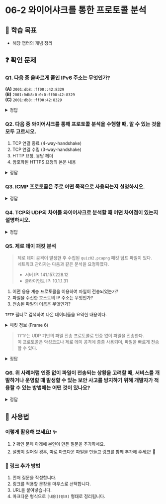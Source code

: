 # 06-2 와이어샤크를 통한 프로토콜 분석

## 📌 학습 목표
- 해당 챕터의 개념 정리

## ❓ 확인 문제

### Q1. 다음 중 올바르게 줄인 IPv6 주소는 무엇인가?  

**(A)** `2001:db8::ff00::42:8329`  
**(B)** `2001:0db8:0:0:0:ff00:42:8329`  
**(C)** `2001:db8::ff00:42:8329`  

<details>
<summary>정답</summary>

#### **🔹 정답:** **(C)** 
### **🔹 해설:**  
- (A) `::`는 IPv6 주소에서 **한 번만 사용할 수 있음**, 두 번 사용되었기 때문에 잘못된 표현이다.  
- (B) 앞쪽의 `0`을 생략할 수 있음에도 그대로 남아 있어 최적화되지 않았다.  
- (C) IPv6 표준에 맞게 올바르게 줄인 형식이다.  

---

## **🔹 IPv6 주소를 줄여 쓰는 이유**
IPv6 주소는 128비트 길이로 되어 있어 **매우 길다**.  
따라서, **불필요한 0을 줄이고 가독성을 높이기 위해** 다음과 같은 규칙을 사용한다.

### **✅ IPv6 주소 줄이는 규칙**
#### **1. 앞쪽의 0을 생략 가능**  
- `2001:0db8:0000:0000:0000:ff00:0042:8329`  
- → `2001:db8:0:0:0:ff00:42:8329`  

#### **2. 연속된 0을 `::`로 압축 가능 (단, 한 번만 사용 가능)**  
- `2001:db8:0:0:0:ff00:42:8329`  
- → `2001:db8::ff00:42:8329` ✅  

#### **3. 완전히 0인 주소는 `::`로 표현 가능**  
- `0000:0000:0000:0000:0000:0000:0000:0001`  
- → `::1` ✅ (루프백 주소)  

---

## **🔹 Wireshark에서 IPv6 줄이기 적용 예시**
Wireshark는 패킷을 캡처할 때 자동으로 IPv6 주소를 줄여서 보여준다.  
예를 들어, 원래 IPv6 주소가 다음과 같다면: fe80:0000:0000:0000:1a2b:3c4d:5e6f:7g8h

Wireshark에서는 **자동으로 아래와 같이 줄여서 표시**한다: fe80::1a2b:3c4d:5e6f:7g8h


---

## **🔹 IPv6 주소 줄이기의 장점**
✔ **가독성 향상** – IPv6 주소가 너무 길기 때문에 줄이면 더 읽기 쉬움  
✔ **입력 편의성** – 네트워크 엔지니어, 개발자들이 입력할 때 오류 감소  
✔ **Wireshark 등 분석 도구에서 직관적 표현 가능**  

👉 **IPv6 주소 줄이기는 필수적인 기술이며, Wireshark에서도 이를 자동으로 적용한다!** 🚀  

</details>





### Q2. 다음 중 와이어샤크를 통해 프로토콜 분석을 수행할 때, 알 수 있는 것을 모두 고르시오.

1. TCP 연결 종료 (4-way-handshake)
2. TCP 연결 수립 (3-way-handshake)
3. HTTP 요청, 응답 헤더
4. 암호화된 HTTPS 요청의 본문 내용

<details>

#### 정답 1,2,3

<summary>정답</summary>

**[해설]**

- 책에서 읽은 것 처럼, 1, 2, 3번의 경우 바로 확인이 가능하다. 하지만, HTTPS 트래픽은 암호화 되어있기 때문에, 와이어 샤크에서 본문의 내용은 직접 확인할 수 없다. 


</details>

### Q3. ICMP 프로토콜은 주로 어떤 목적으로 사용되는지 설명하시오.

<details>

#### 정답 : 네트워크 상태 점검(도달 가능성 확인, 경로 추적, 오류 메시지 전달 등)

<summary>정답</summary>

**[해설]**

#### ICMP의 주요 기능
1) 도달 가능성 확인
- ping 명령어는 ICMP의 **Echo Request (Type 8)**와 **Echo Reply (Type 0)**를 사용해 상대가 응답 가능한지 확인함.
```sql
No.   Time     Source        Destination   Protocol   Info
1     0.000    192.168.0.2   8.8.8.8       ICMP       Echo (ping) request
2     0.123    8.8.8.8       192.168.0.2   ICMP       Echo (ping) reply
```
2) 경로 추적
- traceroute 명령은 TTL(Time to Live) 값을 1부터 점점 높여가며 라우터 하나씩 거치면서 ICMP Time Exceeded (Type 11) 메시지를 수신함.
```sql
No.   Time     Source        Destination   Protocol   Info
1     0.000    192.168.0.2   8.8.8.8       ICMP       Echo (ping) request TTL=1
2     0.045    10.1.1.1      192.168.0.2   ICMP       Time-to-live exceeded
3     0.100    192.168.0.2   8.8.8.8       ICMP       Echo (ping) request TTL=2
4     0.145    10.1.2.1      192.168.0.2   ICMP       Time-to-live exceeded

```
3) 오류 메시지 전달
- 목적지에 도달할 수 없는 경우 ICMP Type 3 (Destination Unreachable) 메시지가 수신됨.
```sql
No.   Time     Source        Destination   Protocol   Info
1     0.000    192.168.0.2   10.10.10.10   TCP        [SYN]
2     0.150    10.10.10.1    192.168.0.2   ICMP       Destination unreachable (Port unreachable)

```

</details>

### Q4. TCP와 UDP의 차이를 와이어샤크로 분석할 때 어떤 차이점이 있는지 설명하시오.


<details>

#### 정답
- TCP는 연결 지향형 프로토콜로, 통신을 시작하기 전에 3-way 핸드셰이크(SYN, SYN-ACK, ACK)를 통해 연결을 설정함. 이 과정이 와이어샤크에서 순차적으로 보이며, 또한 TCP는 순서 번호, 확인 응답 번호, 재전송 등의 정보가 포함된 패킷이 다수 존재하며, 세션 흐름이 명확히 나타남.

- 반면, UDP는 연결 설정 없이 데이터를 전송하며, 패킷 간 관계가 없어 단순히 요청/응답 패킷만 보임. 와이어샤크에서도 단순한 구조로 나타나고, 세션 추적이 어려움.

<summary>정답</summary>

**[해설]**

#### 와이어샤크 패킷(TCP)
```sql
No.   Source        Destination   Protocol   Info
1     192.168.0.2   93.184.216.34 TCP        SYN
2     93.184.216.34 192.168.0.2   TCP        SYN, ACK
3     192.168.0.2   93.184.216.34 TCP        ACK
4     ...           ...           TCP        [PSH, ACK] HTTP GET

```
- 3-way handshake(SYN → SYN-ACK → ACK)

- 이후에는 시퀀스 번호(seq), 응답 번호(ack), 재전송 표시(retransmission) 등 다양한 정보 확인 가능.

#### 와이어샤크 패킷(UDP)
```sql
No.   Source        Destination   Protocol   Info
1     192.168.0.2   8.8.8.8       UDP        Standard query 0x1234 A ssafy.com
2     8.8.8.8       192.168.0.2   UDP        Standard query response A 93.184.216.34

- 연결 없음, 단순히 요청(Request)과 응답(Response)만 존재

- 시퀀스나 재전송 등의 정보 없음

```
- 3-way handshake(SYN → SYN-ACK → ACK)

- 이후에는 시퀀스 번호(seq), 응답 번호(ack), 재전송 표시(retransmission) 등 다양한 정보 확인 가능.

</details>


### Q5. 제로 데이 패킷 분석

> 제로 데이 공격이 발생한 후 수집된 `quiz02.pcapng` 패킷 덤프 파일이 있다.  
> 네트워크 관리자는 다음과 같은 분석을 요청하였다.  
> - 서버 IP: 141.157.228.12  
> - 클라이언트 IP: 10.1.1.31  

1. 어떤 응용 계층 프로토콜을 이용하여 파일이 전송되었는가?  
2. 파일을 수신한 호스트의 IP 주소는 무엇인가?  
3. 전송된 파일의 이름은 무엇인가?

`TFTP` 필터로 검색하여 나온 데이터들을 요약한 내용이다.

<details>
<summary>패킷 정보 (Frame 6)</summary>

```
Frame 6: 62 bytes on wire (496 bits), 62 bytes captured (496 bits)  
[Protocols in frame: eth:ethertype:ip:udp:tftp]

Ethernet II:  
- Source: NXPSemicondu_00:00:02  
- Destination: Runtop_17:33:2e  
- Type: IPv4 (0x0800)

IP (Internet Protocol):  
- Source IP: 10.1.1.31  
- Destination IP: 141.157.228.12  
- Protocol: UDP  
- Source Port: 1028  
- Destination Port: 69

TFTP (Trivial File Transfer Protocol):  
- Opcode: Read Request  
- Source File: msblast.exe  
- Transfer Type: octet
```

</details>

> `TFTP`는 UDP 기반의 파일 전송 프로토콜로 인증 없이 파일을 전송한다.  
> 이 프로토콜은 악성코드나 제로 데이 공격에 종종 사용되며, 파일을 빠르게 전송할 수 있다.

<details>
<summary>정답</summary>

1. TFTP  
2. 10.1.1.31  
3. msblast.exe

---

### 요약

- **TFTP**는 인증 없이 빠르게 파일을 전송하는 UDP 기반의 프로토콜로, 보안에 취약하다.  
- 이 문제에서는 `msblast.exe`라는 악성 파일이 **클라이언트(10.1.1.31)**로 전송된 상황을 분석하고 있다.
- 패킷 분석 시 다음을 확인할 수 있다:  
  - **Source IP**는 파일을 요청한 클라이언트의 IP 주소  
  - **Source File**은 요청된 파일의 이름

---

### 해설

#### TFTP
- TFTP는 UDP 기반의 단순한 파일 전송 프로토콜로, 인증이나 암호화 없이 파일을 전송하기 때문에 보안상 취약하다.  
- 패킷의 `Protocols in frame` 항목에서 TFTP가 사용되고 있음을 확인할 수 있다.

#### 10.1.1.31
- TFTP에서 파일 전송은 클라이언트가 서버에 요청(Read Request)을 보내고, 서버가 파일을 전송하는 구조다.  
- 이때 요청을 보낸 쪽(IP: 10.1.1.31)이 파일을 받게 되는 클라이언트다.

#### msblast.exe
- TFTP 요청에는 전송할 파일의 이름이 포함되며, `Source File: msblast.exe` 항목에서 이를 확인할 수 있다.  
- 해당 파일은 악성코드이며, 네트워크 전파형 웜으로 알려져 있다.

</details>

### Q6. 위 사례처럼 인증 없이 파일이 전송되는 상황을 고려할 때, 서비스를 개발하거나 운영할 때 발생할 수 있는 보안 사고를 방지하기 위해 개발자가 적용할 수 있는 방법에는 어떤 것이 있나요?

<details>
<summary>정답</summary>

- API 요청에는 반드시 인증을 요구하도록 설계한다.  
  아무나 접근할 수 있는 엔드포인트는 공격에 쉽게 노출될 수 있다.

- 이를 위한 대응 방법 중 하나로 **세션 기반 인증 방식**을 사용할 수 있다.  
  예를 들어, 아래와 같이 세션을 확인하여 인증된 사용자만 데이터를 조회할 수 있도록 제한할 수 있다.

```java
protected void doGet(HttpServletRequest request, HttpServletResponse response) throws IOException {
    HttpSession session = request.getSession(false); // 기존 세션 가져오기
    
    if (session != null && session.getAttribute("user") != null) {
        response.getWriter().println("비공개 데이터입니다. 사용자: " + session.getAttribute("user"));
    } else {
        response.setStatus(HttpServletResponse.SC_UNAUTHORIZED);
        response.getWriter().println("로그인이 필요합니다.");
    }
}
```

</details>


## 📝 사용법  
### 이렇게 활용해 보세요! ✨  
1. ❓ 확인 문제 아래에 본인이 만든 질문을 추가하세요.  
2. 설명이 길어질 경우, 따로 마크다운 파일을 만들고 링크를 함께 추가해 주세요! 🔗  

### 🔗 링크 추가 방법  
1. 먼저 질문을 작성합니다.  
2. 링크를 적용할 문장을 마우스로 선택합니다.  
3. URL을 붙여넣습니다.  
4. 마크다운 형식으로 `[내용](링크)` 형태로 정리됩니다.  


